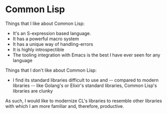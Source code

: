 # Common Lisp

Things that I like about Common Lisp:
- It's an S-expression based language.
- It has a powerful macro system
- It has a unique way of handling-errors
- It is highly introspectible
- The tooling integration with Emacs is the best I have ever seen for any language

Things that I don't like about Common Lisp:
- I find its standard libraries difficult to use and -- compared to modern
  libraries -- like Golang's or Elixir's standard libraries, Common Lisp's
  libraries are clunky

As such, I would like to modernize CL's libraries to resemble other libraries
with which I am more familiar and, therefore, productive.

